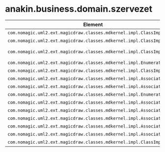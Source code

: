 # anakin.business.domain.szervezet

| Element | Name | Documentation |
| ----------- | ------- | ------------- |
| `com.nomagic.uml2.ext.magicdraw.classes.mdkernel.impl.ClassImpl` | ZalogFiokP | <html>  <head>		<style>			p {padding:0px; margin:0px;}		</style>	</head>  <body>    <p>&#160;Z&aacute;logfi&oacute;k.    </p></body></html> |
| `com.nomagic.uml2.ext.magicdraw.classes.mdkernel.impl.ClassImpl` | Szervezet |  |
| `com.nomagic.uml2.ext.magicdraw.classes.mdkernel.impl.ClassImpl` | FelhasznaloP | <html>  <head>		<style>			p {padding:0px; margin:0px;}		</style>	</head>  <body>    <p>Az Anakin felhaszn&aacute;l&oacute;ja.&#160;    </p></body></html> |
| `com.nomagic.uml2.ext.magicdraw.classes.mdkernel.impl.EnumerationImpl` | FiokTipus |  |
| `com.nomagic.uml2.ext.magicdraw.classes.mdkernel.impl.ClassImpl` | EsemenyE |  |
| `com.nomagic.uml2.ext.magicdraw.classes.mdkernel.impl.AssociationImpl` | - |  |
| `com.nomagic.uml2.ext.magicdraw.classes.mdkernel.impl.AssociationImpl` | - |  |
| `com.nomagic.uml2.ext.magicdraw.classes.mdkernel.impl.EnumerationImpl` | NaploEsemenyTipus |  |
| `com.nomagic.uml2.ext.magicdraw.classes.mdkernel.impl.AssociationImpl` | - |  |
| `com.nomagic.uml2.ext.magicdraw.classes.mdkernel.impl.AssociationImpl` | - |  |
| `com.nomagic.uml2.ext.magicdraw.classes.mdkernel.impl.AssociationImpl` | - |  |
| `com.nomagic.uml2.ext.magicdraw.classes.mdkernel.impl.AssociationImpl` | - |  |
| `com.nomagic.uml2.ext.magicdraw.classes.mdkernel.impl.AssociationImpl` | - |  |
| `com.nomagic.uml2.ext.magicdraw.classes.mdkernel.impl.ClassImpl` | NyitvaTartas |  |
